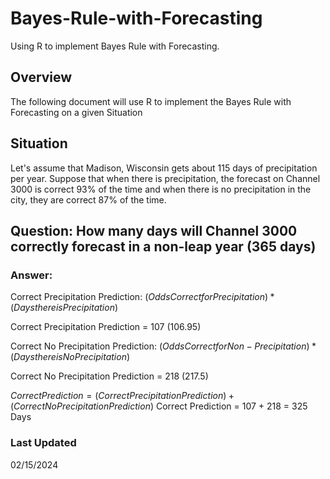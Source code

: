 # Bayes-Rule-with-Forecasting
Using R to implement Bayes Rule with Forecasting.

## Overview
The following document will use R to implement the Bayes Rule with Forecasting on a given Situation

## Situation
Let's assume that Madison, Wisconsin gets about 115 days of precipitation per year. Suppose that when there is precipitation, the forecast on Channel 3000 is correct 93% of the time and when there is no precipitation in the city, they are correct 87% of the time.

## Question: How many days will Channel 3000 correctly forecast in a non-leap year (365 days)

### Answer:
Correct Precipitation Prediction: $`(Odds Correct for Precipitation) * (Days there is Precipitation)`$

Correct Precipitation Prediction = 107 (106.95)

Correct No Precipitation Prediction: $`(Odds Correct for Non-Precipitation) * (Days there is No Precipitation)`$

Correct No Precipitation Prediction = 218 (217.5)

$`Correct Prediction = (Correct Precipitation Prediction) + (Correct No Precipitation Prediction)`$
Correct Prediction = 107 + 218 = 325 Days

### Last Updated
02/15/2024
